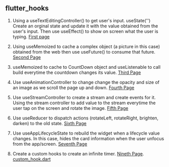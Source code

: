 ## flutter_hooks

1. Using a useTextEditingController() to get user's input. useState('') Create an orginal state and update it with the value obtained from the user's input. Then use useEffect() to show on screen what the user is typing. [First page](https://github.com/TuanMPhan/flutter_/blob/main/flutter_hooks_learn/lib/existing_hooks_page.dart)

2. Using useMemoized to cache a complex object (a picture in this case) obtained from the web then use useFuture() to consume that future. [Second Page](https://github.com/TuanMPhan/flutter_/blob/main/flutter_hooks_learn/lib/future_memoized_page.dart)

3. useMemoized to cache to CountDown object and useListenable to call build everytime the countdown changes its value. [Third Page](https://github.com/TuanMPhan/flutter_/blob/main/flutter_hooks_learn/lib/countdown_page.dart)

4. Use useAnimationController to change change the opacity and size of an image as we scroll the page up and down. [Fourth Page](https://github.com/TuanMPhan/flutter_/blob/main/flutter_hooks_learn/lib/scroll_image_page.dart)

5. Use useStreamController to create a stream and create events for it. Using the stream controller to add value to the stream everytime the user tap on the screen and rotate the image. [Fifth Page](https://github.com/TuanMPhan/flutter_/blob/main/flutter_hooks_learn/lib/flip_image_page.dart)

6. Use useReducer to dispatch actions (rotateLeft, rotateRight, brighten, darken) to the old state. [Sixth Page](https://github.com/TuanMPhan/flutter_/blob/main/flutter_hooks_learn/lib/flip_image_2_page.dart)

7. Use useAppLifecycleState to rebuild the widget when a lifecycle value changes. In this case, hides the card information when the user unfocus from the app/screen. [Seventh Page](https://github.com/TuanMPhan/flutter_/blob/main/flutter_hooks_learn/lib/life_cycle_page.dart)

8. Create a custom hooks to create an infinite timer. [Nineth Page](https://github.com/TuanMPhan/flutter_/blob/main/flutter_hooks_learn/lib/custom_hook_page.dart). [custom_hook.dart](https://github.com/TuanMPhan/flutter_/blob/main/flutter_hooks_learn/lib/custom_hook.dart)